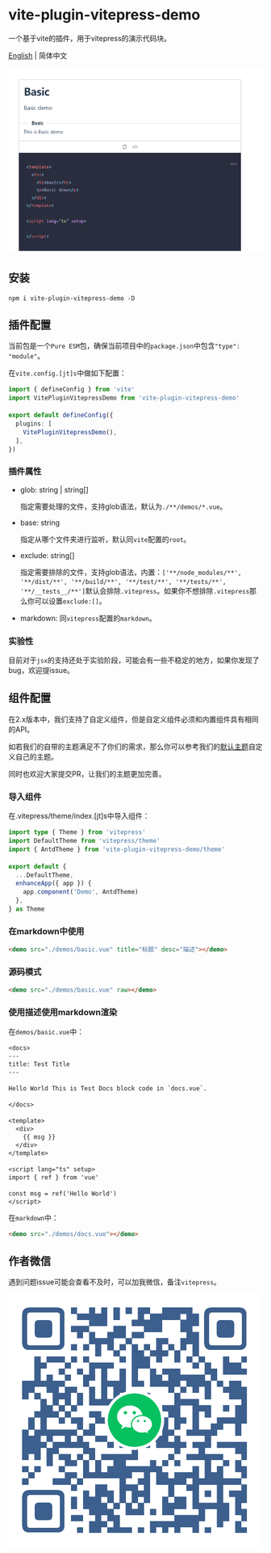 # vite-plugin-vitepress-demo

一个基于vite的插件，用于vitepress的演示代码块。

[English](./README.md) | 简体中文

![banner](./banner.png)

## 安装

```shell
npm i vite-plugin-vitepress-demo -D

```


## 插件配置

当前包是一个`Pure ESM`包，确保当前项目中的`package.json`中包含`"type": "module"`。


在`vite.config.[jt]s`中做如下配置：

```ts
import { defineConfig } from 'vite'
import VitePluginVitepressDemo from 'vite-plugin-vitepress-demo'

export default defineConfig({
  plugins: [
    VitePluginVitepressDemo(),
  ],
})
```

### 插件属性

* glob: string | string[]

  指定需要处理的文件，支持glob语法，默认为`./**/demos/*.vue`。

* base: string

  指定从哪个文件夹进行监听，默认同`vite`配置的`root`。

* exclude: string[]

  指定需要排除的文件，支持glob语法，内置：`['**/node_modules/**', '**/dist/**', '**/build/**', '**/test/**', '**/tests/**', '**/__tests__/**']`默认会排除`.vitepress`。如果你不想排除`.vitepress`那么你可以设置`exclude:[]`。

* markdown: 同`vitepress`配置的`markdown`。

### 实验性

目前对于`jsx`的支持还处于实验阶段，可能会有一些不稳定的地方，如果你发现了bug，欢迎提issue。

## 组件配置

在2.x版本中，我们支持了自定义组件，但是自定义组件必须和内置组件具有相同的API。

如若我们的自带的主题满足不了你们的需求，那么你可以参考我们的[默认主题](https://github.com/yanyu-fe/vite-plugin-vitepress-demo/tree/main/src/components)自定义自己的主题。

同时也欢迎大家提交PR，让我们的主题更加完善。

### 导入组件

在.vitepress/theme/index.[jt]s中导入组件：

```ts
import type { Theme } from 'vitepress'
import DefaultTheme from 'vitepress/theme'
import { AntdTheme } from 'vite-plugin-vitepress-demo/theme'

export default {
  ...DefaultTheme,
  enhanceApp({ app }) {
    app.component('Demo', AntdTheme)
  },
} as Theme

```


### 在markdown中使用

```md
<demo src="./demos/basic.vue" title="标题" desc="描述"></demo>
```

### 源码模式

```md
<demo src="./demos/basic.vue" raw></demo>
```


### 使用描述使用markdown渲染

在`demos/basic.vue`中：


```vue
<docs>
---
title: Test Title
---

Hello World This is Test Docs block code in `docs.vue`.

</docs>

<template>
  <div>
    {{ msg }}
  </div>
</template>

<script lang="ts" setup>
import { ref } from 'vue'

const msg = ref('Hello World')
</script>

```


在`markdown`中：

```md
<demo src="./demos/docs.vue"></demo>
```


## 作者微信

遇到问题issue可能会查看不及时，可以加我微信，备注`vitepress`。

![wechat](./wechat.png)
